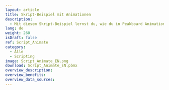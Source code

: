 ```yaml
---
layout: article
title: Skript-Beispiel mit Animationen
description: 
  - Mit diesem Skript-Beispiel lernst du, wie du in Peakboard Animationen verwendest.
lang: de
weight: 260
isDraft: false
ref: Script_Animate
category:
  - Alle
  - Scripting
image: Script_Animate_EN.png
download: Script_Animate_EN.pbmx
overview_description:
overview_benefits:
overview_data_sources:
---
```


